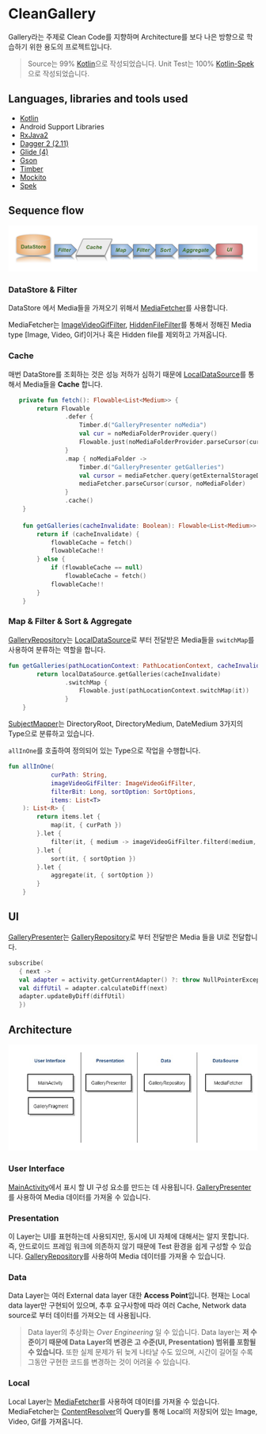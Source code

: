 # CleanGallery
Gallery라는 주제로 Clean Code를 지향하며 Architecture를 보다 나은 방향으로 학습하기 위한 용도의 프로젝트입니다.


> Source는 99% [Kotlin](https://kotlinlang.org/)으로 작성되었습니다.  Unit Test는 100% [Kotlin-Spek](https://github.com/spekframework/spek)으로 작성되었습니다.

## Languages, libraries and tools used

* [Kotlin](https://kotlinlang.org/)
* Android Support Libraries
* [RxJava2](https://github.com/ReactiveX/RxJava/wiki/What's-different-in-2.0)
* [Dagger 2 (2.11)](https://github.com/google/dagger)
* [Glide (4)](https://github.com/bumptech/glide)
* [Gson](https://github.com/google/gson)
* [Timber](https://github.com/JakeWharton/timber)
* [Mockito](http://site.mockito.org/)
* [Spek](https://github.com/spekframework/spek)

## Sequence flow
![](https://github.com/kimtaesu/CleanGallery/blob/performance/document/flow.png)

### DataStore & Filter
DataStore 에서 Media들을 가져오기 위해서 [MediaFetcher][MediaFetcher]를 사용합니다.

MediaFetcher는 [ImageVideoGifFilter][ImageVideoGifFilter], [HiddenFileFilter][HiddenFileFilter]를 통해서 정해진 Media type [Image, Video, Gif]이거나 혹은 Hidden file를 제외하고 가져옵니다.


### Cache
매번 DataStore를 조회하는 것은 성능 저하가 심하기 때문에 [LocalDataSource][LocalDataSource]를 통해서 Media들을 **Cache** 합니다.
```kotlin
   private fun fetch(): Flowable<List<Medium>> {
        return Flowable
                .defer {
                    Timber.d("GalleryPresenter noMedia")
                    val cur = noMediaFolderProvider.query()
                    Flowable.just(noMediaFolderProvider.parseCursor(cur))
                }
                .map { noMediaFolder ->
                    Timber.d("GalleryPresenter getGalleries")
                    val cursor = mediaFetcher.query(getExternalStorageDirectory())
                    mediaFetcher.parseCursor(cursor, noMediaFolder)
                }
                .cache()
    }

    fun getGalleries(cacheInvalidate: Boolean): Flowable<List<Medium>> {
        return if (cacheInvalidate) {
            flowableCache = fetch()
            flowableCache!!
        } else {
            if (flowableCache == null)
                flowableCache = fetch()
            flowableCache!!
        }
    }
```

### Map & Filter & Sort & Aggregate
[GalleryRepository][GalleryRepository]는 [LocalDataSource][LocalDataSource]로 부터 전달받은 Media들을  `switchMap`를 사용하여 분류하는 역할을 합니다.
```kotlin
fun getGalleries(pathLocationContext: PathLocationContext, cacheInvalidate: Boolean): Flowable<List<Basic>> {
        return localDataSource.getGalleries(cacheInvalidate)
                .switchMap {
                    Flowable.just(pathLocationContext.switchMap(it))
                }
    }
```

[SubjectMapper][SubjectMapper]는  DirectoryRoot, DirectoryMedium, DateMedium 3가지의 Type으로 분류하고 있습니다.

`allInOne`를 호출하여 정의되어 있는 Type으로 작업을 수행합니다.
```kotlin
fun allInOne(
            curPath: String,
            imageVideoGifFilter: ImageVideoGifFilter,
            filterBit: Long, sortOption: SortOptions,
            items: List<T>
    ): List<R> {
        return items.let {
            map(it, { curPath })
        }.let {
            filter(it, { medium -> imageVideoGifFilter.filterd(medium, filterBit) == NOT_FILTERED })
        }.let {
            sort(it, { sortOption })
        }.let {
            aggregate(it, { sortOption })
        }
    }
```
## UI
[GalleryPresenter][GalleryPresenter]는 [GalleryRepository][GalleryRepository]로 부터 전달받은 Media 들을 UI로 전달합니다.
```kotlin
subscribe(
   { next ->
   val adapter = activity.getCurrentAdapter() ?: throw NullPointerException("adapter is null")
   val diffUtil = adapter.calculateDiff(next)
   adapter.updateByDiff(diffUtil)
   })
```

## Architecture
![](https://github.com/kimtaesu/CleanGallery/blob/master/document/architenture.jpg)

### User Interface
[MainActivity](https://github.com/kimtaesu/CleanGallery/blob/master/app/src/main/java/com/hucet/clean/gallery/activity/MainActivity.kt)에서 표시 할 UI 구성 요소를 만드는 데 사용됩니다. [GalleryPresenter](https://github.com/kimtaesu/CleanGallery/blob/master/app/src/main/java/com/hucet/clean/gallery/presenter/GalleryPresenter.kt) 를 사용하여 Media 데이터를 가져올 수 있습니다.

### Presentation
이 Layer는 UI를 표현하는데 사용되지만, 동시에 UI 자체에 대해서는 알지 못합니다. 즉, 안드로이드 프레임 워크에 의존하지 않기 때문에 Test 환경을 쉽게 구성할 수 있습니다.  [GalleryRepository](https://github.com/kimtaesu/CleanGallery/blob/master/app/src/main/java/com/hucet/clean/gallery/repository/GalleryRepository.kt)를 사용하여 Media 데이터를 가져올 수 있습니다.

### Data
Data Layer는 여러 External data layer 대한 **Access Point**입니다. 현재는 Local data layer만 구현되어 있으며, 추후 요구사항에 따라 여러 Cache, Network data source로 부터 데이터를 가져오는 데 사용됩니다.

> Data layer의 추상화는 _Over Engineering_ 일 수 있습니다. Data layer는 **저 수준이기 때문에 Data Layer의 변경은 고 수준(UI, Presentation) 범위를 포함될 수 있습니다.** 또한 실제 문제가 뒤 늦게 나타날 수도 있으며, 시간이 길어질 수록 그동안 구현한 코드를 변경하는 것이 어려울 수 있습니다.

### Local
Local Layer는 [MediaFetcher](https://github.com/kimtaesu/CleanGallery/blob/master/app/src/main/java/com/hucet/clean/gallery/datasource/local/MediaFetcher.kt)를 사용하여 데이터를 가져올 수 있습니다. MediaFetcher는 [ContentResolver](https://developer.android.com/reference/android/content/ContentResolver.html)의 Query를 통해 Local의 저장되어 있는 Image, Video, Gif를 가져옵니다.


 [MediaFetcher]: app/src/main/java/com/hucet/clean/gallery/datasource/local/MediaFetcher.kt
 [ImageVideoGifFilter]: app/src/main/java/com/hucet/clean/gallery/gallery/filter/ImageVideoGifFilter.kt
 [HiddenFileFilter]: app/src/main/java/com/hucet/clean/gallery/gallery/filter/HiddenFileFilter.kt
 [LocalDataSource]: app/src/main/java/com/hucet/clean/gallery/datasource/local/LocalDataSource.kt
 [SubjectMapper]: app/src/main/java/com/hucet/clean/gallery/gallery/directory/SubjectMapper.kt
 [GalleryPresenter]: /app/src/main/java/com/hucet/clean/gallery/presenter/GalleryPresenter.kt
 [GalleryRepository]: app/src/main/java/com/hucet/clean/gallery/repository/GalleryRepository.kt
